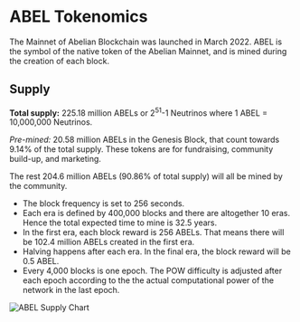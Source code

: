 # ABEL Tokenomics

The Mainnet of Abelian Blockchain was launched in March 2022. ABEL is the symbol of the native token of the Abelian Mainnet,
and is mined during the creation of each block.

## Supply

**Total supply:** 225.18 million ABELs or 2<sup>51</sup>-1 Neutrinos where 1 ABEL = 10,000,000 Neutrinos.

*Pre-mined:* 20.58 million ABELs in the Genesis Block, that count towards 9.14% of the total supply.
These tokens are for fundraising, community build-up, and marketing.

The rest 204.6 million ABELs (90.86% of total supply) will all be mined by the community.
- The block frequency is set to 256 seconds.
- Each era is defined by 400,000 blocks and there are altogether 10 eras. Hence the total expected time to mine is 32.5 years.
- In the first era, each block reward is 256 ABELs. That means there will be 102.4 million ABELs created in the first era.
- Halving happens after each era. In the final era, the block reward will be 0.5 ABEL.
- Every 4,000 blocks is one epoch. The POW difficulty is adjusted after each epoch according to the the actual computational power
  of the network in the last epoch.

![ABEL Supply Chart](/tokenomics/ABEL-Supply.png)